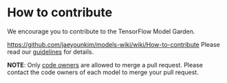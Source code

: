 # How to contribute

We encourage you to contribute to the TensorFlow Model Garden.

https://github.com/jaeyounkim/models-wiki/wiki/How-to-contribute
Please read our [guidelines](../../wiki/How-to-contribute) for details.

**NOTE**: Only [code owners](./CODEOWNERS) are allowed to merge a pull request.
Please contact the code owners of each model to merge your pull request.

